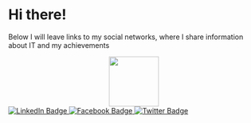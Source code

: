<h1> Hi there! </h1>
<p> Below I will leave links to my social networks, where I share information about IT and my achievements </p>

<div id="header" align="center">
  <img src="https://twitter.com/SpaceCatPics/status/1153654129224507392" width="100"/>
</div>

<div id="badges">
  <a href="https://www.linkedin.com/in/oliya-rakhmatova-14a48a204/">
    <img src="https://img.shields.io/badge/LinkedIn-blue?style=for-the-badge&logo=linkedin&logoColor=white" alt="LinkedIn Badge"/>
  </a>
  <a href="https://www.facebook.com/oliya.raxmatova">
    <img src="https://img.shields.io/badge/Facebook-blue?style=for-the-badge&logo=facebook&logoColor=white" alt="Facebook Badge"/>
  </a>
  <a href="your-twitter-URL">
    <img src="https://img.shields.io/badge/Twitter-blue?style=for-the-badge&logo=twitter&logoColor=white" alt="Twitter Badge"/>
  </a>
</div>
